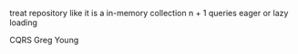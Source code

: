 treat repository like it is a in-memory collection
n + 1 queries
eager or lazy loading


CQRS Greg Young